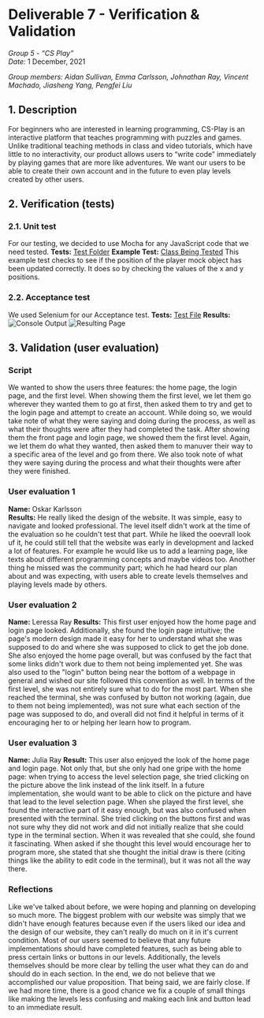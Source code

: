# Deliverable 7 - Verification & Validation

*Group 5 - “CS Play”*   
*Date:* 1 December, 2021

*Group members: Aidan Sullivan, Emma Carlsson, Johnathan Ray, Vincent Machado, Jiasheng Yang, Pengfei Liu*  

## 1. Description
For beginners who are interested in learning programming, CS-Play is an interactive platform that teaches programming with puzzles and games. Unlike traditional teaching methods in class and video tutorials, which have little to no interactivity, our product allows users to “write code” immediately by playing games that are more like adventures. We want our users to be able to create their own account and in the future to even play levels created by other users. 

## 2. Verification (tests)


### 2.1. Unit test
For our testing, we decided to use Mocha for any JavaScript code that we need tested.
**Tests:** [Test Folder](https://github.com/jdr479/CS-Play/tree/main/website/tests)
**Example Test:** [Class Being Tested](https://github.com/jdr479/CS-Play/blob/main/website/Levels/level01.js)
This example test checks to see if the position of the player mock object has been updated correctly. It does so by checking the values of the x and y positions. 


### 2.2. Acceptance test
We used Selenium for our Acceptance test.
**Tests:** [Test File](https://github.com/jdr479/CS-Play/blob/main/tests/acceptance1.js)
**Results:**
![Console Output](https://github.com/jdr479/CS-Play/blob/main/Deliverables/deliverable_images/AT1.PNG)
![Resulting Page](https://github.com/jdr479/CS-Play/blob/main/Deliverables/deliverable_images/AT2.PNG)


## 3. Validation (user evaluation)

### Script
We wanted to show the users three features: the home page, the login page, and the first level. When showing them the first level, we let them go wherever they wanted them to go at first, then asked them to try and get to the login page and attempt to create an account. While doing so, we would take note of what they were saying and doing during the process, as well as what their thoughts were after they had completed the task. After showing them the front page and login page, we showed them the first level. Again, we let them do what they wanted, then asked them to manuver their way to a specific area of the level and go from there. We also took note of what they were saying during the process and what their thoughts were after they were finished.

### User evaluation 1
**Name:** Oskar Karlsson    
**Results:** He really liked the design of the website. It was simple, easy to navigate and looked professional. The level itself didn't work at the time of the evaluation so he couldn't test that part. While he liked the ooevrall look uf it, he could still tell that the website was early in development and lacked a lot of features. For example he would like us to add a learning page, like texts about different programming concepts and maybe videos too. Another thing he missed was the community part; which he had heard our plan about and was expecting, with users able to create levels themselves and playing levels made by others.   

### User evaluation 2
**Name:** Leressa Ray
**Results:** This first user enjoyed how the home page and login page looked. Additionally, she found the login page intuitive; the page's modern design made it easy for her to understand what she was supposed to do and where she was supposed to click to get the job done. She also enjoyed the home page overall, but was confused by the fact that some links didn't work due to them not being implemented yet. She was also used to the "login" button being near the bottom of a webpage in general and wished our site followed this convention as well. In terms of the first level, she was not entirely sure what to do for the most part. When she reached the terminal, she was confused by button not working (again, due to them not being implemented), was not sure what each section of the page was supposed to do, and overall did not find it helpful in terms of it encouraging her to or helping her learn how to program.

### User evaluation 3
**Name:** Julia Ray
**Result:** This user also enjoyed the look of the home page and login page. Not only that, but she only had one gripe with the home page: when trying to access the level selection page, she tried clicking on the picture above the link instead of the link itself. In a future implementation, she would want to be able to click on the picture and have that lead to the level selection page. When she played the first level, she found the interactive part of it easy enough, but was also confused when presented with the terminal. She tried clicking on the buttons first and was not sure why they did not work and did not initially realize that she could type in the terminal section. When it was revealed that she could, she found it fascinating. When asked if she thought this level would encourage her to program more, she stated that she thought the initial draw is there (citing things like the ability to edit code in the terminal), but it was not all the way there.

### Reflections
Like we've talked about before, we were hoping and planning on developing so much more. The biggest problem with our website was simply that we didn't have enough features because even if the users liked our idea and the design of our website, they can't really do much on it in it's current condition. Most of our users seemed to believe that any future implementations should have completed features, such as being able to press certain links or buttons in our levels. Additionally, the levels themselves should be more clear by telling the user what they can do and should do in each section. In the end, we do not believe that we accomplished our value proposition. That being said, we are fairly close. If we had more time, there is a good chance we fix a couple of small things like making the levels less confusing and making each link and button lead to an immediate result.

